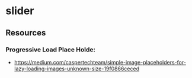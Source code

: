# slider

## Resources

### Progressive Load Place Holde:
*  https://medium.com/caspertechteam/simple-image-placeholders-for-lazy-loading-images-unknown-size-19f0866ceced </br>
